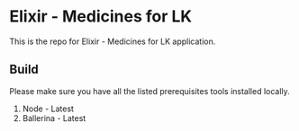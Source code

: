 # Elixir - Medicines for LK

This is the repo for Elixir - Medicines for LK application. 

## Build

Please make sure you have all the listed prerequisites tools installed locally.

1. Node - Latest
2. Ballerina - Latest

